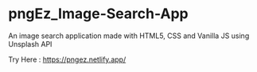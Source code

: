 # pngEz_Image-Search-App
An image search application made with HTML5, CSS and Vanilla  JS using Unsplash API 

Try Here : https://pngez.netlify.app/

